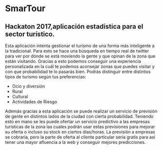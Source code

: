 # SmarTour
## Hackaton 2017,aplicación estadística para el sector turístico.

Esta aplicación intenta gestionar el turismo de una forma más inteligente a la tradicional. Para esto se hace una búsqueda en tiempo real de twitter para ver por dónde se está moviendo la gente y que opinan de la zona que están visitando. Gracias a esto podemos conseguir una experiencia personalizada en la cuál te podemos aconsejar zonas que puedes visitar y con que probabilidad te lo pasarás bien.  Podrás distinguir entre distintos tipos de turismo según tus preferencias:
* Ocio y diversión
* Rural
* Cultural
* Actividades de Riesgo






Además gracias a esta aplicación se puede realizar un servicio de previsión de gente en distintos lados de la ciudad con cierta probabilidad. Teniendo esto en mano se les puede ofertar un servicio predictivo a las empresas turísticas de la zona las cuales podrán usar estas previsiones para mejorar su oferta o incluso su stock en ciertos días/horas. 
La previsión a empresas se cobraría, pero la parte de oferta al cliente particular sería gratis para así tener una mayor afluencia a la web y conseguir mejores predicciones.
